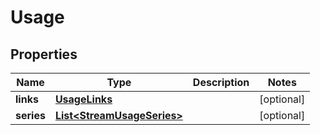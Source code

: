 
# Usage

## Properties
Name | Type | Description | Notes
------------ | ------------- | ------------- | -------------
**links** | [**UsageLinks**](UsageLinks.md) |  |  [optional]
**series** | [**List&lt;StreamUsageSeries&gt;**](StreamUsageSeries.md) |  |  [optional]



